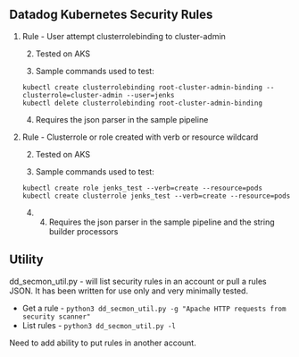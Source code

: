 Datadog Kubernetes Security Rules
--


1) Rule - User attempt clusterrolebinding to cluster-admin

    2) Tested on AKS

    3) Sample commands used to test:

    `kubectl create clusterrolebinding root-cluster-admin-binding --clusterrole=cluster-admin --user=jenks`  
    `kubectl delete clusterrolebinding root-cluster-admin-binding`
    
    4) Requires the json parser in the sample pipeline

2) Rule - Clusterrole or role created with verb or resource wildcard  
  
    2) Tested on AKS  
    
    3) Sample commands used to test:
    
    `kubectl create role jenks_test --verb=create --resource=pods`  
    `kubectl create clusterrole jenks_test --verb=create --resource=pods`  

    4) 4) Requires the json parser in the sample pipeline and the string builder processors  
    
Utility
--

dd_secmon_util.py - will list security rules in an account or pull a rules JSON.  It has been written for use
only and very minimally tested.  

* Get a rule - `python3 dd_secmon_util.py -g "Apache HTTP requests from security scanner"`  
* List rules - `python3 dd_secmon_util.py -l`  

Need to add ability to put rules in another account.  
